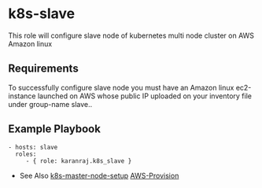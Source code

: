 k8s-slave
=========

This role will configure slave node of kubernetes multi node cluster on AWS Amazon linux

Requirements
------------

To successfully configure slave node you must have an Amazon linux ec2-instance launched on AWS whose public IP uploaded on your inventory file under group-name slave..

Example Playbook
----------------

    - hosts: slave
      roles:
         - { role: karanraj.k8s_slave }

* See Also
  [k8s-master-node-setup]()
  [AWS-Provision]()

